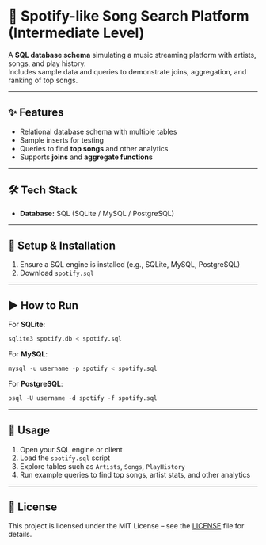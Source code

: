 # 🎵 Spotify-like Song Search Platform (Intermediate Level)

A **SQL database schema** simulating a music streaming platform with artists, songs, and play history.  
Includes sample data and queries to demonstrate joins, aggregation, and ranking of top songs.  

---

## ✨ Features
- Relational database schema with multiple tables  
- Sample inserts for testing  
- Queries to find **top songs** and other analytics  
- Supports **joins** and **aggregate functions**  

---

## 🛠️ Tech Stack
- **Database:** SQL (SQLite / MySQL / PostgreSQL)  

---

## 🚀 Setup & Installation
1. Ensure a SQL engine is installed (e.g., SQLite, MySQL, PostgreSQL)  
2. Download `spotify.sql`  

---

## ▶️ How to Run
For **SQLite**:  
```sql
sqlite3 spotify.db < spotify.sql
```

For **MySQL**:  
```sql
mysql -u username -p spotify < spotify.sql
```

For **PostgreSQL**:  
```sql
psql -U username -d spotify -f spotify.sql
```

---

## 🎯 Usage
1. Open your SQL engine or client
2. Load the `spotify.sql` script
3. Explore tables such as `Artists`, `Songs`, `PlayHistory`
4. Run example queries to find top songs, artist stats, and other analytics

---

## 📜 License
This project is licensed under the MIT License – see the [LICENSE](LICENSE) file for details.
